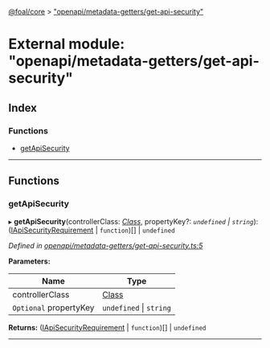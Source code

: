 [@foal/core](../README.md) > ["openapi/metadata-getters/get-api-security"](../modules/_openapi_metadata_getters_get_api_security_.md)

# External module: "openapi/metadata-getters/get-api-security"

## Index

### Functions

* [getApiSecurity](_openapi_metadata_getters_get_api_security_.md#getapisecurity)

---

## Functions

<a id="getapisecurity"></a>

###  getApiSecurity

▸ **getApiSecurity**(controllerClass: *[Class](_core_class_interface_.md#class)*, propertyKey?: *`undefined` \| `string`*): ([IApiSecurityRequirement](../interfaces/_openapi_interfaces_.iapisecurityrequirement.md) \| `function`)[] \| `undefined`

*Defined in [openapi/metadata-getters/get-api-security.ts:5](https://github.com/FoalTS/foal/blob/aac11366/packages/core/src/openapi/metadata-getters/get-api-security.ts#L5)*

**Parameters:**

| Name | Type |
| ------ | ------ |
| controllerClass | [Class](_core_class_interface_.md#class) |
| `Optional` propertyKey | `undefined` \| `string` |

**Returns:** ([IApiSecurityRequirement](../interfaces/_openapi_interfaces_.iapisecurityrequirement.md) \| `function`)[] \| `undefined`

___

